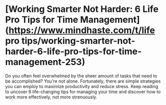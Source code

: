 
# [Working Smarter Not Harder: 6 Life Pro Tips for Time Management](https://www.mindhaste.com/t/life pro tips/working-smarter-not-harder-6-life-pro-tips-for-time-management-253)

Do you often feel overwhelmed by the sheer amount of tasks that need to be accomplished? You're not alone. Fortunately, there are simple strategies you can employ to maximize productivity and reduce stress. Keep reading to uncover 6 life-changing tips for managing your time and discover how to work more effectively, not more strenuously.
    